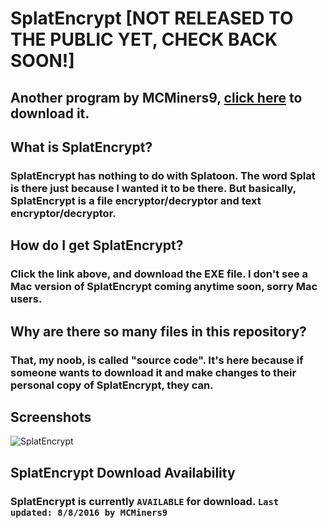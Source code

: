 # SplatEncrypt [NOT RELEASED TO THE PUBLIC YET, CHECK BACK SOON!]
## Another program by MCMiners9, [click here](https://github.com/MCMiners9/SplatEncrypt/releases) to download it.

## What is SplatEncrypt?
### SplatEncrypt has nothing to do with Splatoon. The word Splat is there just because I wanted it to be there. But basically, SplatEncrypt is a file encryptor/decryptor and text encryptor/decryptor.

## How do I get SplatEncrypt?
### Click the link above, and download the EXE file. I don't see a Mac version of SplatEncrypt coming anytime soon, sorry Mac users.

## Why are there so many files in this repository?
### That, my noob, is called "source code". It's here because if someone wants to download it and make changes to their personal copy of SplatEncrypt, they can.

## Screenshots
![SplatEncrypt](http://i.imgur.com/b1OoPD3.png)

## SplatEncrypt Download Availability
### SplatEncrypt is currently `AVAILABLE` for download. `Last updated: 8/8/2016 by MCMiners9`

